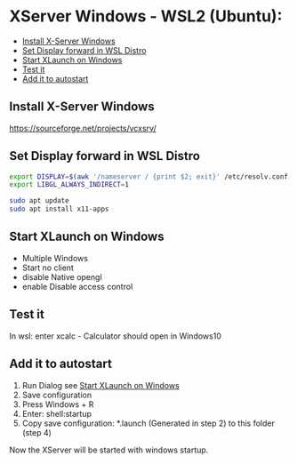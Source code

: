 <!-- omit in toc -->
# XServer Windows - WSL2 (Ubuntu):

- [Install X-Server Windows](#install-x-server-windows)
- [Set Display forward in WSL Distro](#set-display-forward-in-wsl-distro)
- [Start XLaunch on Windows](#start-xlaunch-on-windows)
- [Test it](#test-it)
- [Add it to autostart](#add-it-to-autostart)

## Install X-Server Windows

https://sourceforge.net/projects/vcxsrv/

## Set Display forward in WSL Distro

``` bash
export DISPLAY=$(awk '/nameserver / {print $2; exit}' /etc/resolv.conf 2>/dev/null):0
export LIBGL_ALWAYS_INDIRECT=1

sudo apt update
sudo apt install x11-apps
```

## Start XLaunch on Windows

* Multiple Windows
* Start no client
* disable Native opengl
* enable Disable access control

## Test it

In wsl: enter xcalc - Calculator should open in Windows10

## Add it to autostart

1. Run Dialog see [Start XLaunch on Windows](#start-xlaunch-on-windows)
2. Save configuration
3. Press Windows + R
4. Enter: shell:startup
5. Copy save configuration: *.launch (Generated in step 2) to this folder (step 4)

Now the XServer will be started with windows startup.